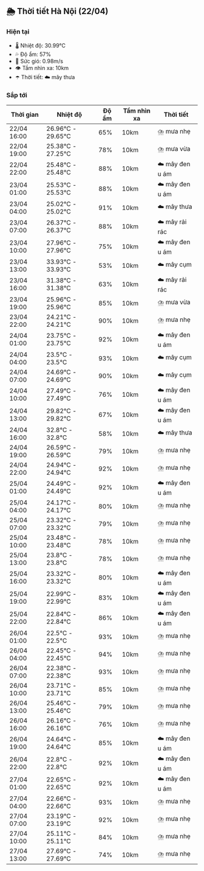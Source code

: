 ## 🌦️ Thời tiết Hà Nội (22/04)

### Hiện tại

- 🌡️ Nhiệt độ: 30.99℃
- 💦 Độ ẩm: 57%
- 💨 Sức gió: 0.98m/s
- 👁️ Tầm nhìn xa: 10km
- ☂️ Thời tiết: ☁️ mây thưa

### Sắp tới

| Thời gian | Nhiệt độ | Độ ẩm | Tầm nhìn xa | Thời tiết |
| --- | --- | --- | --- | --- |
| 22/04 16:00 | 26.96℃ - 29.65℃ | 65% | 10km | ⛈️ mưa nhẹ |
| 22/04 19:00 | 25.38℃ - 27.25℃ | 78% | 10km | ⛈️ mưa vừa |
| 22/04 22:00 | 25.48℃ - 25.48℃ | 88% | 10km | ☁️ mây đen u ám |
| 23/04 01:00 | 25.53℃ - 25.53℃ | 88% | 10km | ☁️ mây đen u ám |
| 23/04 04:00 | 25.02℃ - 25.02℃ | 91% | 10km | ☁️ mây thưa |
| 23/04 07:00 | 26.37℃ - 26.37℃ | 88% | 10km | ☁️ mây rải rác |
| 23/04 10:00 | 27.96℃ - 27.96℃ | 75% | 10km | ☁️ mây đen u ám |
| 23/04 13:00 | 33.93℃ - 33.93℃ | 53% | 10km | ☁️ mây cụm |
| 23/04 16:00 | 31.38℃ - 31.38℃ | 63% | 10km | ☁️ mây rải rác |
| 23/04 19:00 | 25.96℃ - 25.96℃ | 85% | 10km | ⛈️ mưa vừa |
| 23/04 22:00 | 24.21℃ - 24.21℃ | 90% | 10km | ⛈️ mưa nhẹ |
| 24/04 01:00 | 23.75℃ - 23.75℃ | 92% | 10km | ☁️ mây đen u ám |
| 24/04 04:00 | 23.5℃ - 23.5℃ | 93% | 10km | ☁️ mây cụm |
| 24/04 07:00 | 24.69℃ - 24.69℃ | 90% | 10km | ☁️ mây cụm |
| 24/04 10:00 | 27.49℃ - 27.49℃ | 76% | 10km | ☁️ mây đen u ám |
| 24/04 13:00 | 29.82℃ - 29.82℃ | 67% | 10km | ☁️ mây đen u ám |
| 24/04 16:00 | 32.8℃ - 32.8℃ | 58% | 10km | ☁️ mây thưa |
| 24/04 19:00 | 26.59℃ - 26.59℃ | 79% | 10km | ⛈️ mưa nhẹ |
| 24/04 22:00 | 24.94℃ - 24.94℃ | 92% | 10km | ⛈️ mưa nhẹ |
| 25/04 01:00 | 24.49℃ - 24.49℃ | 92% | 10km | ☁️ mây đen u ám |
| 25/04 04:00 | 24.17℃ - 24.17℃ | 80% | 10km | ⛈️ mưa nhẹ |
| 25/04 07:00 | 23.32℃ - 23.32℃ | 79% | 10km | ⛈️ mưa nhẹ |
| 25/04 10:00 | 23.48℃ - 23.48℃ | 78% | 10km | ⛈️ mưa nhẹ |
| 25/04 13:00 | 23.8℃ - 23.8℃ | 78% | 10km | ⛈️ mưa nhẹ |
| 25/04 16:00 | 23.32℃ - 23.32℃ | 80% | 10km | ☁️ mây đen u ám |
| 25/04 19:00 | 22.99℃ - 22.99℃ | 83% | 10km | ☁️ mây đen u ám |
| 25/04 22:00 | 22.84℃ - 22.84℃ | 86% | 10km | ☁️ mây đen u ám |
| 26/04 01:00 | 22.5℃ - 22.5℃ | 93% | 10km | ⛈️ mưa nhẹ |
| 26/04 04:00 | 22.45℃ - 22.45℃ | 94% | 10km | ⛈️ mưa nhẹ |
| 26/04 07:00 | 22.38℃ - 22.38℃ | 93% | 10km | ⛈️ mưa nhẹ |
| 26/04 10:00 | 23.71℃ - 23.71℃ | 85% | 10km | ⛈️ mưa nhẹ |
| 26/04 13:00 | 25.46℃ - 25.46℃ | 79% | 10km | ⛈️ mưa nhẹ |
| 26/04 16:00 | 26.16℃ - 26.16℃ | 76% | 10km | ⛈️ mưa nhẹ |
| 26/04 19:00 | 24.64℃ - 24.64℃ | 85% | 10km | ☁️ mây đen u ám |
| 26/04 22:00 | 22.8℃ - 22.8℃ | 92% | 10km | ☁️ mây đen u ám |
| 27/04 01:00 | 22.65℃ - 22.65℃ | 92% | 10km | ☁️ mây đen u ám |
| 27/04 04:00 | 22.66℃ - 22.66℃ | 93% | 10km | ⛈️ mưa nhẹ |
| 27/04 07:00 | 23.19℃ - 23.19℃ | 92% | 10km | ⛈️ mưa nhẹ |
| 27/04 10:00 | 25.11℃ - 25.11℃ | 84% | 10km | ⛈️ mưa nhẹ |
| 27/04 13:00 | 27.69℃ - 27.69℃ | 74% | 10km | ⛈️ mưa nhẹ |
